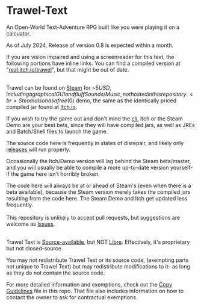 # Trawel-Text
An Open-World Text-Adventure RPG built like you were playing it on a calcuator.

As of July 2024, Release of version 0.8 is expected within a month.

If you are vision impaired and using a screenreader for this text, the following portions have inline links. You can find a compiled version at "[real.itch.io/trawel](https://real.itch.io/trawel)", but that might be out of date.
<br>
<br>
  
Trawel can be found on [Steam](https://store.steampowered.com/app/992240/Trawel/) for ~$5 USD, including a graphical GUI and fluff Sounds/Music, not hosted in this repository.
<br>Steam also has a free ($0) demo, the same as the identically priced compiled jar found at [Itch.io](https://real.itch.io/trawel).

If you wish to try the game out and don't mind the [cli](https://en.wikipedia.org/wiki/Command-line_interface), Itch or the Steam Demo are your best bets, since they will have compiled jars, as well as JREs and Batch/Shell files to launch the game.

The source code here is frequently in states of disrepair, and likely only [releases](https://github.com/realDragon11/Trawel-Text/releases) will run properly.

Occasionally the Itch/Demo version will lag behind the Steam beta/master, and you will usually be able to compile a more up-to-date version yourself- if the game here isn't horribly broken.

The code here will always be at or ahead of Steam's (even when there is a beta available), because the Steam version merely takes the compiled jars resulting from the code here. The Steam Demo and Itch get updated less frequently.
<br>
<br>
This repository is unlikely to accept pull requests, but suggestions are welcome as [Issues](https://github.com/realDragon11/Trawel-Text/issues).  
<br>

Trawel Text is [Source-available](https://en.wikipedia.org/wiki/Source-available_software), but NOT [Libre](https://en.wikipedia.org/w/index.php?title=Libre_software). Effectively, it's proprietary but not closed-source. 

You may not redistribute Trawel Text or its source code, (exempting parts not unique to Trawel Text) but may redistribute modifications to it- as long as they do not contain the source code.

For more detailed information and exemptions, check out the [Copy Guidelines](COPY_GUIDELINES.md) file in this repo. That file also includes information on how to contact the owner to ask for contractual exemptions.
